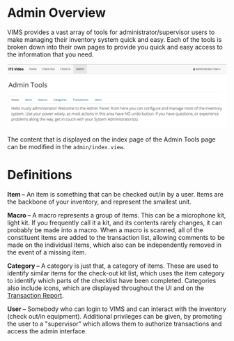 # Admin Overview

VIMS provides a vast array of tools for administrator/supervisor users to make managing their inventory system quick and easy. Each of the tools is broken down into their own pages to provide you quick and easy access to the information that you need.

![](../assets/Admin-MenuBar.png)

The content that is displayed on the index page of the Admin Tools page can be modified in the `admin/index.view`.

# Definitions

**Item –** An item is something that can be checked out/in by a user. Items are the backbone of your inventory, and represent the smallest unit.

**Macro –** A macro represents a group of items. This can be a microphone kit, light kit. If you frequently call it a kit, and its contents rarely changes, it can probably be made into a macro. When a macro is scanned, all of the constituent items are added to the transaction list, allowing comments to be made on the individual items, which also can be independently removed in the event of a missing item.

**Category –** A category is just that, a category of items. These are used to identify similar items for the check-out kit list, which uses the item category to identify which parts of the checklist have been completed. Categories also include icons, which are displayed throughout the UI and on the [Transaction Report](./transactions.md#transaction-receipt-report).

**User –** Somebody who can login to VIMS and can interact with the inventory \(check out/in equipment\). Additional privileges can be given, by promoting the user to a "supervisor" which allows them to authorize transactions and access the admin interface.
